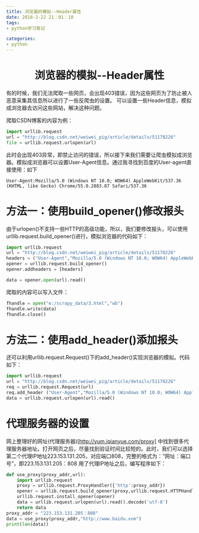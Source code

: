 ```yaml
---
title: 浏览器的模拟--Header属性
date: 2018-2-22 21：01：10
tags:
- python学习笔记

categories:
- python
---
```


# <center>浏览器的模拟--Header属性</center> 
有的时候，我们无法爬取一些网页，会出现403错误，因为这些网页为了防止被人恶意采集其信息所以进行了一些反爬虫的设置。
可以设置一些Header信息，模拟成浏览器去访问这些网站，解决这种问题。

爬取CSDN博客的内容为例：
```python
import urllib.request
url = "http://blog.csdn.net/weiwei_pig/article/details/51178226"
file = urllib.request.urlopen(url)
```
此时会出现403异常，即禁止访问的错误，所以接下来我们需要让爬虫模拟成浏览器。模拟成浏览器可以设置User-Agent信息。通过我寻找到百度的User-agent直接使用：如下
```
User-Agent:Mozilla/5.0 (Windows NT 10.0; WOW64) AppleWebKit/537.36 (KHTML, like Gecko) Chrome/55.0.2883.87 Safari/537.36
```
# 方法一：使用build_opener()修改报头 
由于urlopen()不支持一些HTTP的高级功能，所以，我们要修改报头，可以使用urllib.request.build_opener()进行，模拟浏览器的代码如下：
```python
import urllib.request
url = "http://blog.csdn.net/weiwei_pig/article/details/51178226"
headers = ("User-Agent","Mozilla/5.0 (Windows NT 10.0; WOW64) AppleWebKit/537.36 (KHTML, like Gecko) Chrome/55.0.2883.87 Safari/537.36")
opener = urllib.request.build_opener()
opener.addheaders = [headers]

data = opener.open(url).read()
```
爬取的内容可以写入文件：
```python
fhandle = open("e:/scrapy_data/3.html","wb")
fhandle.write(data)
fhandle.close()
```

# 方法二：使用add_header()添加报头 
还可以利用urllib.request.Request()下的add_header()实现浏览器的模拟。代码如下：
```python
import urllib.request
url = "http://blog.csdn.net/weiwei_pig/article/details/51178226"
req = urllib.request.Request(url)
req.add_header ("User-Agent","Mozilla/5.0 (Windows NT 10.0; WOW64) AppleWebKit/537.36 (KHTML, like Gecko) Chrome/55.0.2883.87 Safari/537.36")
data = urllib.request.urlopen(url).read()
```


# 代理服务器的设置
网上整理好的网址(代理服务器)[http://yum.iqianyue.com/proxy] 中找到很多代理服务器地址。打开网页之后，尽量找到验证时间比较短的。此时，我们可以选择第二个代理IP地址223.153.131.205，对应端口808，完整的格式为：“网址：端口号”，即223.153.131.205：808
用了代理IP地址之后，编写程序如下：
```python
def use_proxy(proxy_addr,url):
    import urllib.request
    proxy = urllib.request.ProxyHandler({'http':proxy_addr})
    opener = urllib.request.build_opener(proxy,urllib.request.HTTPHandler)
    urllib.request.install_opener(opener)
    data = urllib.request.urlopen(url).read().decode('utf-8')
    return data
proxy_addr = "223.153.131.205：808"
data = use_proxy(proxy_addr,"http://www.baidu.xom")
print(len(data))
```
